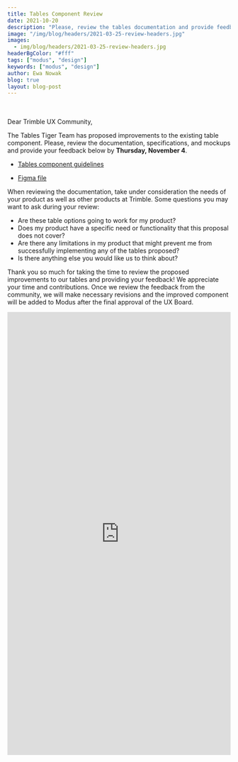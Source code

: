 ```yaml
---
title: Tables Component Review
date: 2021-10-20
description: "Please, review the tables documentation and provide feedback by Thursday, November 4, 2021."
image: "/img/blog/headers/2021-03-25-review-headers.jpg"
images:
  - img/blog/headers/2021-03-25-review-headers.jpg
headerBgColor: "#fff"
tags: ["modus", "design"]
keywords: ["modus", "design"]
author: Ewa Nowak
blog: true
layout: blog-post
---
```


<br><br>
Dear Trimble UX Community,

The Tables Tiger Team has proposed improvements to the existing table component. Please, review the documentation, specifications, and mockups and provide your feedback below by **Thursday, November 4**.

- [Tables component guidelines](https://docs.google.com/document/d/1JwHy6Hqrj5EJY6deM5382STvM4InvV3OTdci4f1b9Ac/edit?usp=sharing)

- [Figma file](https://www.figma.com/file/ZefO0mphKBer3MMDPGtQbY/Tiger-Team-Table-Component-Draft?node-id=14%3A73)

When reviewing the documentation, take under consideration the needs of your product as well as other products at Trimble. Some questions you may want to ask during your review:

- Are these table options going to work for my product?
- Does my product have a specific need or functionality that this proposal does not cover?
- Are there any limitations in my product that might prevent me from successfully implementing any of the tables proposed?
- Is there anything else you would like us to think about?

Thank you so much for taking the time to review the proposed improvements to our tables and providing your feedback! We appreciate your time and contributions. Once we review the feedback from the community, we will make necessary revisions and the improved component will be added to Modus after the final approval of the UX Board.

<iframe src="https://docs.google.com/forms/d/e/1FAIpQLSdeyqSC65lM4t8Irxw5UvIyc2Nhdf6PBojkr7pCiQgT6CVsGg/viewform?embedded=true" width="100%" height="999" frameborder="0" marginheight="0" marginwidth="0">Loading…</iframe>
